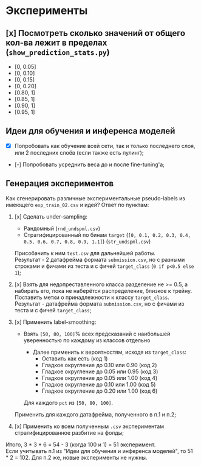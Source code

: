 # Эксперименты
## [x] Посмотреть сколько значений от общего кол-ва лежит в пределах (`show_prediction_stats.py`)
* [0, 0.05]
* [0, 0.10]
* [0, 0.15]
* [0, 0.20]
* [0.80, 1]
* [0.85, 1]
* [0.90, 1]
* [0.95, 1]

## Идеи для обучения и инференса моделей
* [x] Попробовать как обучение всей сети, так и только последнего слоя, или 2 последних слоёв (если также есть пулинг);
* [-] Попробовать усреднить веса до и после fine-tuning'а;


## Генерация экспериментов
Как сгенерировать различные экспериментальные pseudo-labels из имеющего `exp_train_02.csv` и идей? Ответ по пунктам:
1) [x] Сделать under-sampling: 
   * Рандомный (`rnd_undspml.csv`)
   * Стратифицированный по бинам `target` (`[0, 0.1, 0.2, 0.3, 0.4, 0.5, 0.6, 0.7, 0.8, 0.9, 1.1]`) (`str_undspml.csv`)
   
   Присобачить к ним `test.csv` для дальнейшей работы.  
   Результат - 2 датафрейма формата `submission.csv`, но с разными строками и фичами из теста и с фичей `target_class` (`0 if p<0.5 else 1`);
2) [x] Взять для недопреставленного класса разделение не >= 0.5, а набирать его, пока не наберётся распределение, близкое к трейну. Поставить метки о принадлежности к классу `target_class`.  
Результат - датафрейма формата `submission.csv`, но с фичами из теста и с фичей `target_class`;
3) [x] Применить label-smoothing:
   * Взять `[50, 80, 100]`% всех предсказаний с наибольшей уверенностью по каждому из классов отдельно
      * Далее применить к вероятностям, исходя из `target_class`:
         * Оставить как есть                     (код 1)
         * Гладкое округление до 0.10 или 0.90   (код 2)
         * Гладкое округление до 0.05 или 0.95   (код 3)
         * Гладкое округление до 0.05 или 1.00   (код 4)
         * Гладкое округление до 0.10 или 1.00   (код 5)
         * Гладкое округление до 0.20 или 1.00   (код 6)
   
      Для каждого `pct` из `[50, 80, 100]`.
   
   Применить для каждого датафрейма, полученного в п.1 и п.2;
4) [x] Применить ко всем полученным `.csv` экспериментам стратифицированное разбитие на фолды;

Итого, 3 * 3 * 6 = 54 - 3 (когда 100 и 1) = 51 эксперимент.  
Если учитывать п.1 из "Идеи для обучения и инференса моделей", то 51 * 2 = 102. Для п.2 же, новые эксперименты не нужны.
